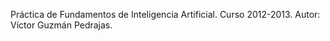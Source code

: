 Práctica de Fundamentos de Inteligencia Artificial. Curso 2012-2013.
Autor: Víctor Guzmán Pedrajas.
